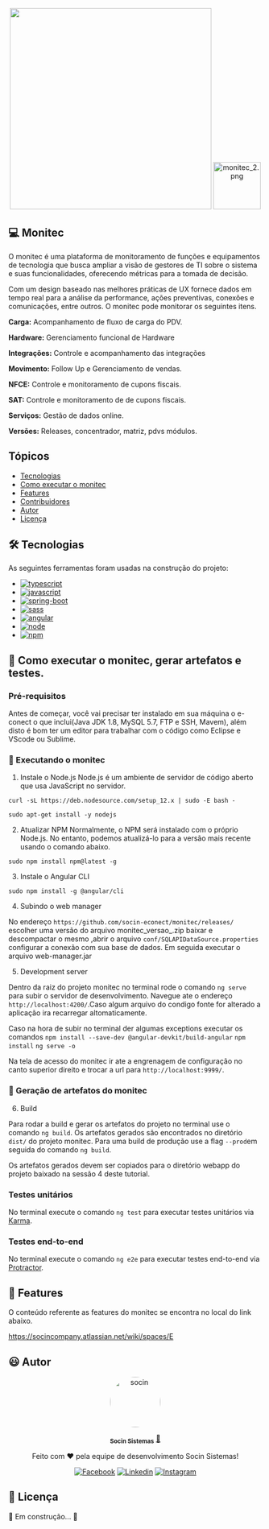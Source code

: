 
<p align="center"> 
      <img src="https://avatars.githubusercontent.com/u/48964967?v=4 width="350px" height="400px"/>
      <img src="https://static.wixstatic.com/media/b62a2d_c2df19675c714549aaa69b335bf37e13~mv2.png/v1/fill/w_188,h_188,al_c,q_85,usm_0.66_1.00_0.01/monitec_2.webp" alt="monitec_2.png" style="width: 94px; height: 94px; object-fit: cover; object-position: 50% 50%;">  
     
                                                                                                                                                 
<p align="center"> 

## 💻 Monitec
                 
O monitec é uma plataforma de monitoramento de funções e equipamentos de tecnologia que busca ampliar a visão de gestores de TI sobre o sistema e suas funcionalidades, oferecendo métricas para a tomada de decisão.
                 
Com um design baseado nas melhores práticas de UX fornece dados em tempo real para a análise da performance, ações preventivas, conexões e comunicações, entre outros. O monitec pode monitorar os seguintes itens.
                 
                 
<strong>Carga:</strong> Acompanhamento de fluxo de carga do PDV.

<strong>Hardware:</strong>  Gerenciamento funcional de Hardware

<strong>Integrações:</strong> Controle e acompanhamento das integrações 

<strong>Movimento:</strong> Follow Up e Gerenciamento de vendas.

<strong>NFCE:</strong> Controle e monitoramento de cupons fiscais.
                 
<strong>SAT:</strong> Controle e monitoramento de de cupons fiscais.
                 
<strong>Serviços:</strong> Gestão de dados online. 
                 
<strong>Versões:</strong> Releases, concentrador, matriz, pdvs  módulos. 
                 

## Tópicos

- [Tecnologias](#-Tecnologias)
- [Como executar o monitec](#-Como-executar-o-monitec)
- [Features](#-Features)
- [Contribuidores](#-Contribuidores)
- [Autor](#-Autor)
- [Licença](#-Licença)

## 🛠 Tecnologias

As seguintes ferramentas foram usadas na construção do projeto:
                 


<ul> 
  <li><a href="https://www.typescriptlang.org/">
    <img src="https://img.shields.io/badge/TypeScript_3.5.3-007ACC?style=for-the-badge&logo=typescript&logoColor=white" alt="typescript">
  </a></li>
  <li><a href="https://developer.mozilla.org/pt-BR/docs/Web/JavaScript">
    <img src="https://img.shields.io/badge/JavaScript-F7DF1E?style=for-the-badge&logo=javascript&logoColor=black" alt="javascript">
  </a> </li>
  <li><a href="https://spring.io/projects/spring-boot">
    <img src="https://img.shields.io/badge/HTML5-E34F26?&style=for-the-badge&logo=html5&logoColor=white" alt="spring-boot">
  </a></li>
  <li><a href="https://sass-lang.com/">
    <img src="https://img.shields.io/badge/Sass-CC6699?&style=for-the-badge&logo=sass&logoColor=white" alt="sass">
  </a></li>                                                                                                                      
  <li><a href="https://angular.io/">
    <img src="https://img.shields.io/badge/AngularJS_8.2.13-E23237?&style=for-the-badge&logo=angular&logoColor=white" alt="angular">
  </a></li> 
  <li><a href="https://nodejs.org/en/">
    <img src="https://img.shields.io/badge/Node.js-339933?style=for-the-badge&logo=nodedotjs&logoColor=white" alt="node">
  </a></li> 
  <li><a href="https://www.npmjs.com/">
    <img src="https://img.shields.io/badge/npm-CB3837?style=for-the-badge&logo=npm&logoColor=white" alt="npm">
  </a></li>                                                                                                                          
 </ul>                                                                                                                                           


## 🚀 Como executar o monitec, gerar artefatos e testes.
                                                                                                             
### Pré-requisitos

Antes de começar, você vai precisar ter instalado em sua máquina o e-conect o que inclui(Java JDK 1.8, MySQL 5.7, FTP e SSH, Mavem), além disto é bom ter um editor para trabalhar com o código como Eclipse e VScode ou Sublime.


### 🎲 Executando o monitec

                                                                                                                 
1. Instale o Node.js
Node.js é um ambiente de servidor de código aberto que usa JavaScript no servidor.
 
  ```curl -sL https://deb.nodesource.com/setup_12.x | sudo -E bash -```
                                                                                                                 
  ```sudo apt-get install -y nodejs```   
                                                                                                              
2. Atualizar NPM
Normalmente, o NPM será instalado com o próprio Node.js. No entanto, podemos atualizá-lo para a versão mais recente usando o comando abaixo.

```sudo npm install npm@latest -g```                                                      
                                                                                                                 
3. Instale o Angular CLI    
                                                                                                                 
```sudo npm install -g @angular/cli```
                                                                                                             
4. Subindo o web manager

No endereço `https://github.com/socin-econect/monitec/releases/` escolher uma versão do arquivo monitec_versao_.zip baixar e descompactar o mesmo ,abrir o arquivo `conf/SQLAPIDataSource.properties` configurar a conexão com sua base de dados. Em seguida executar o arquivo web-manager.jar

                                                                                                             
5. Development server
                                                                                                             
Dentro da raiz do projeto monitec no terminal rode o comando `ng serve` para subir o servidor de desenvolvimento. Navegue ate o endereço `http://localhost:4200/`.Caso algum arquivo do condigo fonte for alterado a aplicação ira recarregar altomaticamente.

Caso na hora de subir no terminal der algumas exceptions executar os comandos `npm install --save-dev @angular-devkit/build-angular`
`npm install`
`ng serve -o`
                                                                                                             
Na tela de acesso do monitec ir ate a engrenagem de configuração no canto superior direito e trocar a url para `http://localhost:9999/`.

### 🎁 Geração de artefatos do monitec                                                                                                            

6. Build

Para rodar a build e gerar os artefatos do projeto no terminal use o comando `ng build`. Os artefatos gerados são encontrados no diretório `dist/` do projeto monitec. Para uma build de produção use a flag `--prod`em seguida do comando `ng build`.

Os artefatos gerados devem ser copiados para o diretório webapp do projeto baixado na sessão 4 deste tutorial.
                                                                                                            
<h3>Testes unitários</h3>

No terminal execute o comando `ng test` para executar testes unitários via [Karma](https://karma-runner.github.io).

<h3>Testes end-to-end</h3>
                                                                                                             
No terminal execute o comando `ng e2e` para executar testes end-to-end via [Protractor](http://www.protractortest.org/).

## 💫 Features

O conteúdo referente as features do monitec se encontra no local  do link abaixo.

https://socincompany.atlassian.net/wiki/spaces/E

## 😃 Autor

<p align="center"> 
   <a href="https://www.socin.com.br/">
      <img style="border-radius: 50%;" src="https://avatars.githubusercontent.com/u/48964967?v=4" width="100px;" alt="socin"/>
   </a>
</p>
<p align="center"> 
      <sub><b>Socin Sistemas</b></sub></a> <a href="https://www.socin.com.br/" title="Socin">🚀</a>
<p align="center"> 
 Feito com ❤️  pela equipe de desenvolvimento Socin Sistemas!
</p>
<p align="center"> 
 <a href="https://www.facebook.com/socinsistemas"><img src="https://img.shields.io/badge/Facebook-1877F2?style=for-the-badge&logo=facebook&logoColor=white" alt="Facebook"></a>
<a href="https://www.linkedin.com/company/socinsistemas/"><img src="https://img.shields.io/badge/LinkedIn-0077B5?style=for-the-badge&logo=linkedin&logoColor=white" alt="Linkedin"></a>
<a href="https://www.instagram.com/socinsistemas/?hl=pt-br"><img src="https://img.shields.io/badge/Instagram-E4405F?style=for-the-badge&logo=instagram&logoColor=white" alt="Instagram"></a> 
</p>

## 📝 Licença

🚧 Em construção... 🚧

